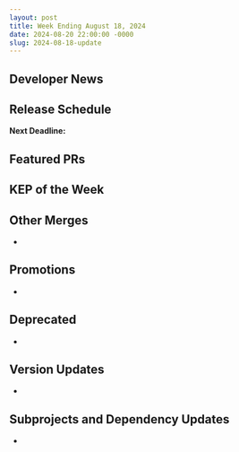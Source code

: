 ```yaml
---
layout: post
title: Week Ending August 18, 2024
date: 2024-08-20 22:00:00 -0000
slug: 2024-08-18-update
---
```


## Developer News


## Release Schedule

**Next Deadline:**


## Featured PRs


## KEP of the Week


## Other Merges

*

## Promotions

*

## Deprecated

*

## Version Updates

*

## Subprojects and Dependency Updates

*
